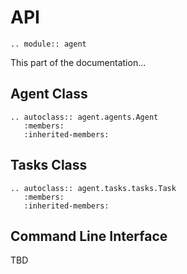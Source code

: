 # API

```{eval-rst}
.. module:: agent
```

This part of the documentation...

## Agent Class

```{eval-rst}
.. autoclass:: agent.agents.Agent
   :members:
   :inherited-members:
```

## Tasks Class

```{eval-rst}
.. autoclass:: agent.tasks.tasks.Task
   :members:
   :inherited-members:
```

## Command Line Interface

TBD
